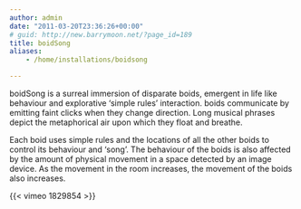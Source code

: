 ```yaml
---
author: admin
date: "2011-03-20T23:36:26+00:00"
# guid: http://new.barrymoon.net/?page_id=189
title: boidSong
aliases: 
    - /home/installations/boidsong

---
```

boidSong is a surreal immersion of disparate boids, emergent in life like behaviour and explorative ‘simple rules’ interaction. boids communicate by emitting faint clicks when they change direction. Long musical phrases depict the metaphorical air upon which they float and breathe.

Each boid uses simple rules and the locations of all the other boids to control its behaviour and ‘song’. The behaviour of the boids is also affected by the amount of physical movement in a space detected by an image device. As the movement in the room increases, the movement of the boids also increases.

{{< vimeo 1829854 >}}